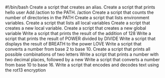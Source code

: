 #!/bin/bash
Create a script that creates an alias.
Create a script that prints hello user
Add /action to the PATH. /action
Create a script that counts the number of directories in the PATH
Create a script that lists environment variables.
Create a script that lists all local variables
Create a script that creates a new local variable.
Create a script that creates a new global variable
Write a script that prints the result of the addition of 128
Write a script that prints the result of POWER divided by DIVIDE
Write a script that displays the result of BREATH to the power LOVE
Write a script that converts a number from base 2 to base 10.
Create a script that prints all possible combinations of two letters
Write a script that prints a number with two decimal places, followed by a new
Write a script that converts a number from base 10 to base 16.
Write a script that encodes and decodes text using the rot13 encryption  
